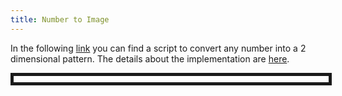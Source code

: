 ```yaml
---
title: Number to Image
---
```


In the following [link](https://gist.github.com/mathigatti/439a0e81556f2698c7db4f41189d201f) you can find a script to convert any number into a 2 dimensional pattern. The details about the implementation are [here](https://www.codementor.io/@mathiasgatti/the-beauty-formula-identifying-interesting-patterns-automatically-based-on-aesthetic-metrics-basic-clustering-example-with-scikit-learn-xka5d6do8).

<img src="pattern.png" width="100%" height="10" border="5" />